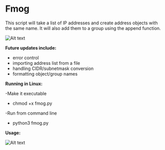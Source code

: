 # Fmog

This script will take a list of IP addresses and create address objects with the same name. It will also add them to a group using the append function.

![Alt text](https://i.imgur.com/itXHd3s.png "Fmog")


**Future updates include:**
* error control
* importing address list from a file
* handling CIDR/subnetmask conversion
* formatting object/group names




**Running in Linux:**

-Make it executable 
* chmod +x fmog.py 

-Run from command line
* python3 fmog.py  

**Usage:**

![Alt text](https://i.imgur.com/yoZYNOm.png "Fmog Usage")
